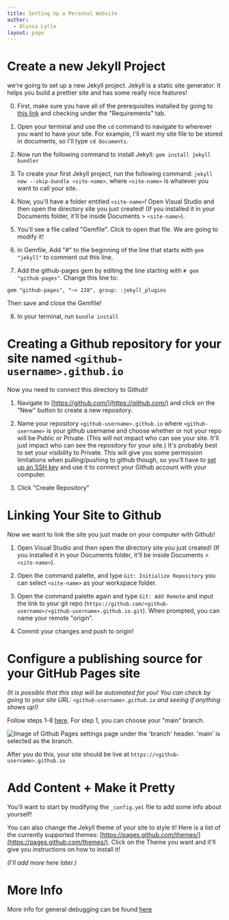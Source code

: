 ```yaml
---
title: Setting Up a Personal Website
author:
  - Alyssa Lytle
layout: page
---
```



# Create a new Jekyll Project

we're going to set up a new Jekyll project. Jekyll is a static site generator. It helps you build a prettier site and has some really nice features!

0. First, make sure you have all of the prerequisites installed by going to [this link](https://jekyllrb.com/docs/installation/) and checking under the "Requirements" tab.

1. Open your terminal and use the `cd` command to navigate to wherever you want to have your site. For example, I'll want my site file to be stored in documents, so I'll type `cd Documents`.

2. Now run the following command to install Jekyll: `gem install jekyll bundler`

3. To create your first Jekyll project, run the following command: `jekyll new --skip-bundle <site-name>`, where `<site-name>` is whatever you want to call your site.

4. Now, you'll have a folder entitled `<site-name>`! Open Visual Studio and then open the directory site you just created! (If you installed it in your Documents folder, it'll be inside Documents > `<site-name>`).

5. You'll see a file called "Gemfile". Click to open that file. We are going to modify it!

6. In Gemfile, Add "#" to the beginning of the line that starts with `gem "jekyll"` to comment out this line.

7. Add the github-pages gem by editing the line starting with `# gem "github-pages"`. Change this line to:

`gem "github-pages", "~> 228", group: :jekyll_plugins`

Then save and close the Gemfile!

8. In your terminal, run `bundle install`

# Creating a Github repository for your site named `<github-username>.github.io`
Now you need to connect this directory to Github!

1. Navigate to [https://github.com/](https://github.com/) and click on the "New" button to create a new repository.

2. Name your repository `<github-username>.github.io` where `<github-username>` is your github username and choose whether or not your repo will be Public or Private. (This will not impact who can see your site. It'll just impact who can see the *repository* for your site.) It's probably best to set your visibility to Private. This will give you some permission limitations when pulling/pushing to github though, so you'll have to [set up an SSH key](https://docs.github.com/en/authentication/connecting-to-github-with-ssh/adding-a-new-ssh-key-to-your-github-account) and use it to connect your Github account with your computer.

3. Click "Create Repository"


# Linking Your Site to Github

Now we want to link the site you just made on your computer with Github!

1. Open Visual Studio and then open the directory site you just created! (If you installed it in your Documents folder, it'll be inside Documents > `<site-name>`).

2. Open the command palette, and type `Git: Initialize Repository` you can select `<site-name>` as your workspace folder.

3. Open the command palette again and type `Git: Add Remote` and input the link to your git repo (`https://github.com/<github-username>/<github-username>.github.io.git`). When prompted, you can name your remote "origin".

4. Commit your changes and push to origin!


# Configure a publishing source for your GitHub Pages site

*(It is possible that this step will be automated for you! You can check by going to your site URL: `<github-username>.github.io` and seeing if anything shows up!)*


Follow steps 1-8 [here](https://docs.github.com/en/pages/getting-started-with-github-pages/configuring-a-publishing-source-for-your-github-pages-site#publishing-from-a-branch). For step 1, you can choose your "main" branch.



<img class="img-fluid" src="/static/assets/f23/pages-branch.png" alt="Image of Github Pages settings page under the 'branch' header. 'main' is selected as the branch. "  />

After you do this, your site should be live at `https://<github-username>.github.io`


# Add Content + Make it Pretty
You'll want to start by modifying the `_config.yml` file to add some info about yourself!

You can also change the Jekyll theme of your site to style it!
Here is a list of the currently supported themes: [https://pages.github.com/themes/](https://pages.github.com/themes/). Click on the Theme you want and it'll give you instructions on how to install it!

*(I'll add more here later.)*

# More Info
More info for general debugging can be found [here](https://docs.github.com/en/pages/setting-up-a-github-pages-site-with-jekyll/creating-a-github-pages-site-with-jekyll?platform=mac)